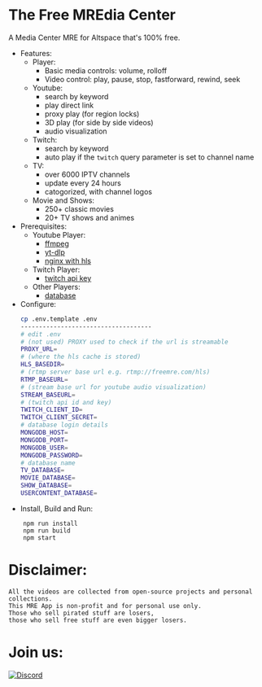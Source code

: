 # The Free MREdia Center
A Media Center MRE for Altspace that's 100% free.  
- Features:
    - Player:
        - Basic media controls: volume, rolloff
        - Video control: play, pause, stop, fastforward, rewind, seek
    - Youtube:
        - search by keyword
        - play direct link
        - proxy play (for region locks)
        - 3D play (for side by side videos)
        - audio visualization
    - Twitch:
        - search by keyword
        - auto play if the `twitch` query parameter is set to channel name
    - TV:
        - over 6000 IPTV channels
        - update every 24 hours
        - catogorized, with channel logos
    - Movie and Shows:
        - 250+ classic movies
        - 20+ TV shows and animes
- Prerequisites:
    - Youtube Player:
        - [ffmpeg](https://ffmpeg.org/)
        - [yt-dlp](https://github.com/yt-dlp/yt-dlp)
        - [nginx with hls](https://www.digitalocean.com/community/tutorials/how-to-set-up-a-video-streaming-server-using-nginx-rtmp-on-ubuntu-20-04)
    - Twitch Player:
        - [twitch api key](https://dev.twitch.tv/docs/api/)
    - Other Players:
        - [database](https://www.mongodb.com/)
- Configure:
    ```bash
    cp .env.template .env
    ------------------------------------
    # edit .env
    # (not used) PROXY used to check if the url is streamable
    PROXY_URL=
    # (where the hls cache is stored)
    HLS_BASEDIR=
    # (rtmp server base url e.g. rtmp://freemre.com/hls)
    RTMP_BASEURL=
    # (stream base url for youtube audio visualization)
    STREAM_BASEURL=
    # (twitch api id and key)
    TWITCH_CLIENT_ID=
    TWITCH_CLIENT_SECRET=
    # database login details
    MONGODB_HOST=
    MONGODB_PORT=
    MONGODB_USER=
    MONGODB_PASSWORD=
    # database name
    TV_DATABASE=
    MOVIE_DATABASE=
    SHOW_DATABASE=
    USERCONTENT_DATABASE=
    ```
- Install, Build and Run:
```
    npm run install
    npm run build
    npm start
```

# Disclaimer:
```
All the videos are collected from open-source projects and personal collections.
This MRE App is non-profit and for personal use only.
Those who sell pirated stuff are losers,
those who sell free stuff are even bigger losers.
```

# Join us:
[![Discord](https://img.shields.io/badge/Discord-%237289DA.svg?style=for-the-badge&logo=discord&logoColor=white)](https://discord.gg/yStWGYcgKJ)
